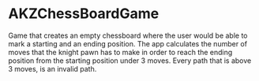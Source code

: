 # AKZChessBoardGame
Game that creates an empty chessboard where the user would be able to mark a starting and an ending position. The app calculates the number
of moves that the knight pawn has to make in order to reach the ending position from the starting position under 3 moves. Every path that is
above 3 moves, is an invalid path.

